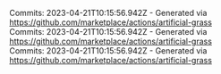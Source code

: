 Commits: 2023-04-21T10:15:56.942Z - Generated via https://github.com/marketplace/actions/artificial-grass
<br>
Commits: 2023-04-21T10:15:56.942Z - Generated via https://github.com/marketplace/actions/artificial-grass
<br>
Commits: 2023-04-21T10:15:56.942Z - Generated via https://github.com/marketplace/actions/artificial-grass
<br>
